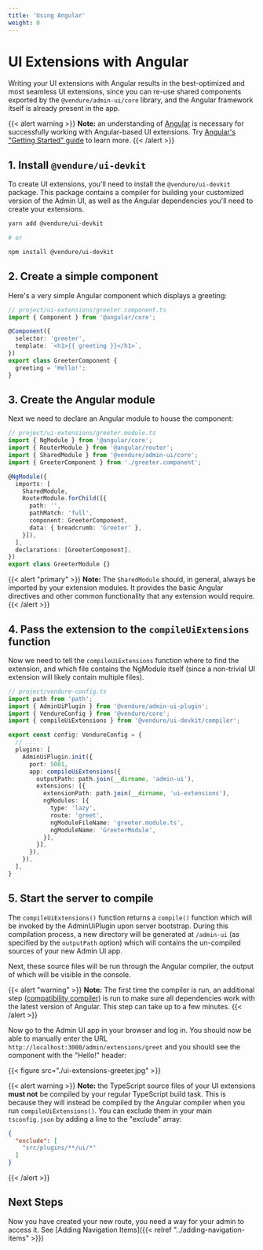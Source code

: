 ```yaml
---
title: 'Using Angular'
weight: 0
---
```


# UI Extensions with Angular

Writing your UI extensions with Angular results in the best-optimized and most seamless UI extensions, since you can re-use shared components exported by the `@vendure/admin-ui/core` library, and the Angular framework itself is already present in the app.

{{< alert warning >}}
**Note:** an understanding of [Angular](https://angular.io/) is necessary for successfully working with Angular-based UI extensions. Try [Angular's "Getting Started" guide](https://angular.io/start) to learn more.
{{< /alert >}}

## 1. Install `@vendure/ui-devkit`

To create UI extensions, you'll need to install the `@vendure/ui-devkit` package. This package contains a compiler for building your customized version of the Admin UI, as well as the Angular dependencies you'll need to create your extensions.

```bash
yarn add @vendure/ui-devkit

# or

npm install @vendure/ui-devkit
```

## 2. Create a simple component

Here's a very simple Angular component which displays a greeting:

```TypeScript
// project/ui-extensions/greeter.component.ts
import { Component } from '@angular/core';

@Component({
  selector: 'greeter',
  template: `<h1>{{ greeting }}</h1>`,
})
export class GreeterComponent {
  greeting = 'Hello!';
}
```

## 3. Create the Angular module

Next we need to declare an Angular module to house the component:

```TypeScript
// project/ui-extensions/greeter.module.ts
import { NgModule } from '@angular/core';
import { RouterModule } from '@angular/router';
import { SharedModule } from '@vendure/admin-ui/core';
import { GreeterComponent } from './greeter.component';

@NgModule({
  imports: [
    SharedModule,
    RouterModule.forChild([{
      path: '',
      pathMatch: 'full',
      component: GreeterComponent,
      data: { breadcrumb: 'Greeter' },
    }]),
  ],
  declarations: [GreeterComponent],
})
export class GreeterModule {}
```

{{< alert "primary" >}}
**Note:** The `SharedModule` should, in general, always be imported by your extension modules. It provides the basic Angular
directives and other common functionality that any extension would require.
{{< /alert >}}

## 4. Pass the extension to the `compileUiExtensions` function

Now we need to tell the `compileUiExtensions` function where to find the extension, and which file contains the NgModule itself (since a non-trivial UI extension will likely contain multiple files).

```TypeScript
// project/vendure-config.ts
import path from 'path';
import { AdminUiPlugin } from '@vendure/admin-ui-plugin';
import { VendureConfig } from '@vendure/core';
import { compileUiExtensions } from '@vendure/ui-devkit/compiler';

export const config: VendureConfig = {
  // ...
  plugins: [
    AdminUiPlugin.init({
      port: 5001,
      app: compileUiExtensions({
        outputPath: path.join(__dirname, 'admin-ui'),
        extensions: [{
          extensionPath: path.join(__dirname, 'ui-extensions'),
          ngModules: [{
            type: 'lazy',
            route: 'greet',
            ngModuleFileName: 'greeter.module.ts',
            ngModuleName: 'GreeterModule',
          }],
        }],
      }),
    }),
  ],
}
```

## 5. Start the server to compile

The `compileUiExtensions()` function returns a `compile()` function which will be invoked by the AdminUiPlugin upon server bootstrap. During this compilation process, a new directory will be generated at `/admin-ui` (as specified by the `outputPath` option) which will contains the un-compiled sources of your new Admin UI app.

Next, these source files will be run through the Angular compiler, the output of which will be visible in the console.

{{< alert "warning" >}}
**Note:** The first time the compiler is run, an additional step ([compatibility compiler](https://angular.io/guide/ivy#ivy-and-libraries)) is run to make sure all dependencies work with the latest version of Angular. This step can take up to a few minutes.
{{< /alert >}}

Now go to the Admin UI app in your browser and log in. You should now be able to manually enter the URL `http://localhost:3000/admin/extensions/greet` and you should see the component with the "Hello!" header:

{{< figure src="./ui-extensions-greeter.jpg" >}}

{{< alert warning >}}
**Note:** the TypeScript source files of your UI extensions **must not** be compiled by your regular TypeScript build task. This is because they will instead be compiled by the Angular compiler when you run `compileUiExtensions()`. You can exclude them in your main `tsconfig.json` by adding a line to the "exclude" array:
```json
{
  "exclude": [
    "src/plugins/**/ui/*"
  ]
}
```
{{< /alert >}}


## Next Steps

Now you have created your new route, you need a way for your admin to access it. See [Adding Navigation Items]({{< relref "../adding-navigation-items" >}})
